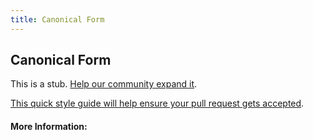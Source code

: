 ```yaml
---
title: Canonical Form
---
```


## Canonical Form

This is a stub. [Help our community expand it](https://github.com/freeCodeCamp/guide-articles/tree/master/articles/Math/Linear-Algebra/Canonical-Form/index.md).

[This quick style guide will help ensure your pull request gets accepted](https://github.com/freeCodeCamp/guide-articles/blob/master/README.md).

<!-- The article goes here, in GitHub-flavored Markdown. Feel free to add YouTube videos, images, and CodePen/JSBin embeds  -->

#### More Information:
<!-- Please add any articles you think might be helpful to read before writing the article -->


